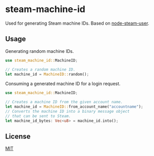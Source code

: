 # steam-machine-id

Used for generating Steam machine IDs. Based on [node-steam-user](https://github.com/DoctorMcKay/node-steam-user).

## Usage

Generating random machine IDs.
```rust
use steam_machine_id::MachineID;

// Creates a random machine ID.
let machine_id = MachineID::random();
```

Consuming a generated machine ID for a login request.
```rust
use steam_machine_id::MachineID;

// Creates a machine ID from the given account name.
let machine_id = MachineID::from_account_name("accountname");
// Converts the machine ID into a binary message object
// that can be sent to Steam.
let machine_id_bytes: Vec<u8> = machine_id.into();
```

## License

[MIT](https://github.com/juliarose/steam-machine-id/tree/main/LICENSE)
